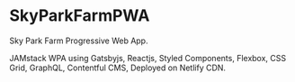 # SkyParkFarmPWA
Sky Park Farm Progressive Web App.

JAMstack WPA using Gatsbyjs, Reactjs, Styled Components, Flexbox, CSS Grid, GraphQL, Contentful CMS, Deployed on Netlify CDN.

